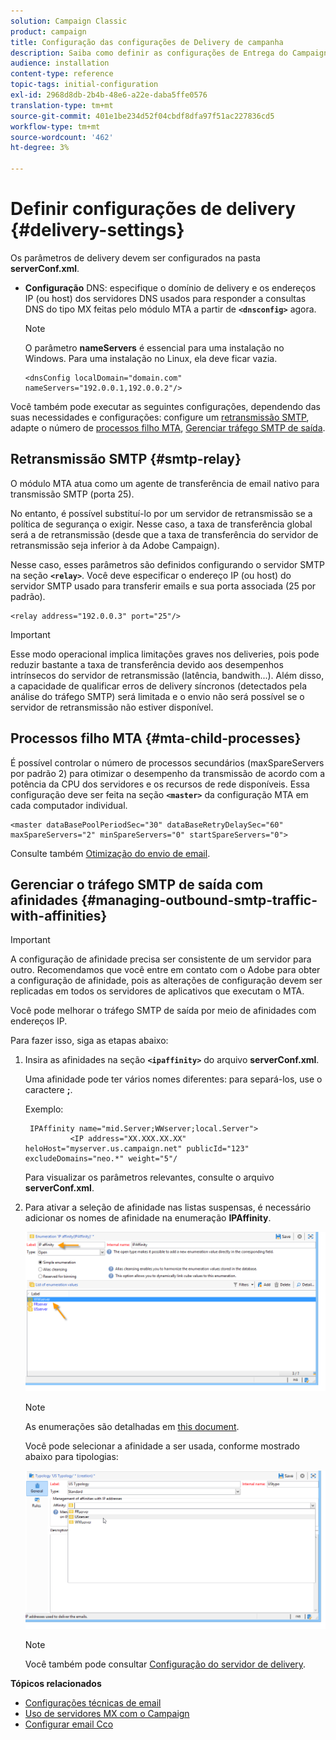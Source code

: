 ```yaml
---
solution: Campaign Classic
product: campaign
title: Configuração das configurações de Delivery de campanha
description: Saiba como definir as configurações de Entrega do Campaign
audience: installation
content-type: reference
topic-tags: initial-configuration
exl-id: 2968d8db-2b4b-48e6-a22e-daba5ffe0576
translation-type: tm+mt
source-git-commit: 401e1be234d52f04cbdf8dfa97f51ac227836cd5
workflow-type: tm+mt
source-wordcount: '462'
ht-degree: 3%

---
```


# Definir configurações de delivery {#delivery-settings}

Os parâmetros de delivery devem ser configurados na pasta **serverConf.xml**.

* **Configuração** DNS: especifique o domínio de delivery e os endereços IP (ou host) dos servidores DNS usados para responder a consultas DNS do tipo MX feitas pelo módulo MTA a partir de  **`<dnsconfig>`** agora.

   >[!NOTE]
   >
   >O parâmetro **nameServers** é essencial para uma instalação no Windows. Para uma instalação no Linux, ela deve ficar vazia.

   ```
   <dnsConfig localDomain="domain.com" nameServers="192.0.0.1,192.0.0.2"/>
   ```

Você também pode executar as seguintes configurações, dependendo das suas necessidades e configurações: configure um [retransmissão SMTP](#smtp-relay), adapte o número de [processos filho MTA](#mta-child-processes), [Gerenciar tráfego SMTP de saída](#managing-outbound-smtp-traffic-with-affinities).

## Retransmissão SMTP {#smtp-relay}

O módulo MTA atua como um agente de transferência de email nativo para transmissão SMTP (porta 25).

No entanto, é possível substituí-lo por um servidor de retransmissão se a política de segurança o exigir. Nesse caso, a taxa de transferência global será a de retransmissão (desde que a taxa de transferência do servidor de retransmissão seja inferior à da Adobe Campaign).

Nesse caso, esses parâmetros são definidos configurando o servidor SMTP na seção **`<relay>`**. Você deve especificar o endereço IP (ou host) do servidor SMTP usado para transferir emails e sua porta associada (25 por padrão).

```
<relay address="192.0.0.3" port="25"/>
```

>[!IMPORTANT]
>
>Esse modo operacional implica limitações graves nos deliveries, pois pode reduzir bastante a taxa de transferência devido aos desempenhos intrínsecos do servidor de retransmissão (latência, bandwith...). Além disso, a capacidade de qualificar erros de delivery síncronos (detectados pela análise do tráfego SMTP) será limitada e o envio não será possível se o servidor de retransmissão não estiver disponível.

## Processos filho MTA {#mta-child-processes}

É possível controlar o número de processos secundários (maxSpareServers por padrão 2) para otimizar o desempenho da transmissão de acordo com a potência da CPU dos servidores e os recursos de rede disponíveis. Essa configuração deve ser feita na seção **`<master>`** da configuração MTA em cada computador individual.

```
<master dataBasePoolPeriodSec="30" dataBaseRetryDelaySec="60" maxSpareServers="2" minSpareServers="0" startSpareServers="0">
```

Consulte também [Otimização do envio de email](../../installation/using/email-deliverability.md#email-sending-optimization).

## Gerenciar o tráfego SMTP de saída com afinidades {#managing-outbound-smtp-traffic-with-affinities}

>[!IMPORTANT]
>
>A configuração de afinidade precisa ser consistente de um servidor para outro. Recomendamos que você entre em contato com o Adobe para obter a configuração de afinidade, pois as alterações de configuração devem ser replicadas em todos os servidores de aplicativos que executam o MTA.

Você pode melhorar o tráfego SMTP de saída por meio de afinidades com endereços IP.

Para fazer isso, siga as etapas abaixo:

1. Insira as afinidades na seção **`<ipaffinity>`** do arquivo **serverConf.xml**.

   Uma afinidade pode ter vários nomes diferentes: para separá-los, use o caractere **;**.

   Exemplo:

   ```
    IPAffinity name="mid.Server;WWserver;local.Server">
             <IP address="XX.XXX.XX.XX" heloHost="myserver.us.campaign.net" publicId="123" excludeDomains="neo.*" weight="5"/
   ```

   Para visualizar os parâmetros relevantes, consulte o arquivo **serverConf.xml**.

1. Para ativar a seleção de afinidade nas listas suspensas, é necessário adicionar os nomes de afinidade na enumeração **IPAffinity**.

   ![](assets/ipaffinity_enum.png)

   >[!NOTE]
   >
   >As enumerações são detalhadas em [this document](../../platform/using/managing-enumerations.md).

   Você pode selecionar a afinidade a ser usada, conforme mostrado abaixo para tipologias:

   ![](assets/ipaffinity_typology.png)

   >[!NOTE]
   >
   >Você também pode consultar [Configuração do servidor de delivery](../../installation/using/email-deliverability.md#delivery-server-configuration).

**Tópicos relacionados**
* [Configurações técnicas de email](email-deliverability.md)
* [Uso de servidores MX com o Campaign](using-mx-servers.md)
* [Configurar email Cco](email-archiving.md)
